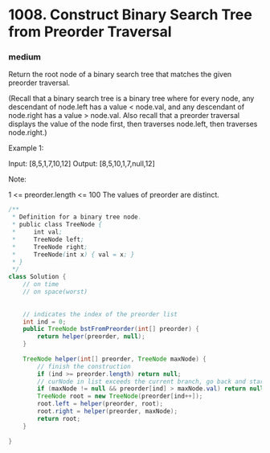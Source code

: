 # 1008. Construct Binary Search Tree from Preorder Traversal

### medium
Return the root node of a binary search tree that matches the given preorder traversal.

(Recall that a binary search tree is a binary tree where for every node, any descendant of node.left has a value < node.val, and any descendant of node.right has a value > node.val.  Also recall that a preorder traversal displays the value of the node first, then traverses node.left, then traverses node.right.)

 

Example 1:

Input: [8,5,1,7,10,12]
Output: [8,5,10,1,7,null,12]

 

Note: 

1 <= preorder.length <= 100
The values of preorder are distinct.

```Java
/**
 * Definition for a binary tree node.
 * public class TreeNode {
 *     int val;
 *     TreeNode left;
 *     TreeNode right;
 *     TreeNode(int x) { val = x; }
 * }
 */
class Solution {
    // on time
    // on space(worst)
    
    
    // indicates the index of the preorder list
    int ind = 0;
    public TreeNode bstFromPreorder(int[] preorder) {
        return helper(preorder, null);
    }
    
    TreeNode helper(int[] preorder, TreeNode maxNode) {
        // finish the construction
        if (ind >= preorder.length) return null;
        // curNode in list exceeds the current branch, go back and start another branch
        if (maxNode != null && preorder[ind] > maxNode.val) return null;
        TreeNode root = new TreeNode(preorder[ind++]);
        root.left = helper(preorder, root);
        root.right = helper(preorder, maxNode);
        return root;
    }
    
}
```